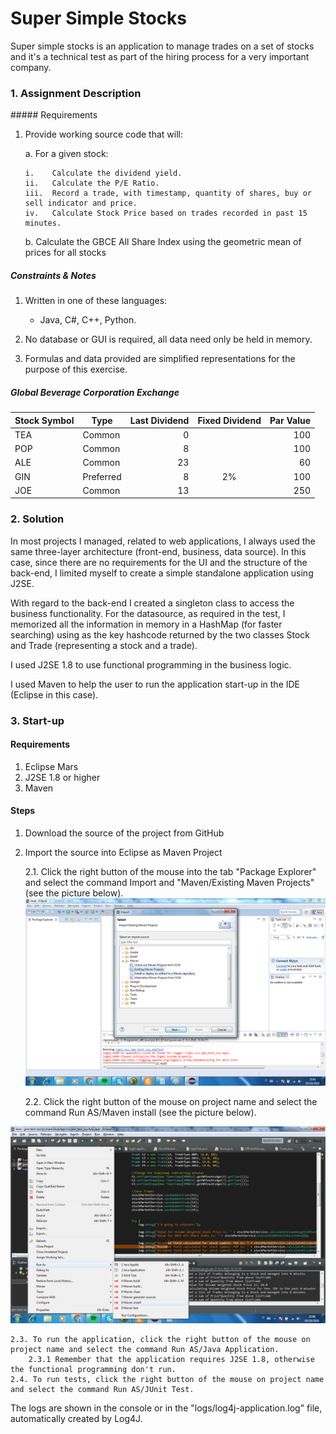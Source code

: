 # Super Simple Stocks
Super simple stocks is an application to manage trades on a set of stocks and it's a technical test as part of 
the hiring process for a very important company.

### 1. Assignment Description

##### Requirements

1.	Provide working source code that will:

    a.	For a given stock:
    
        i.    Calculate the dividend yield.
        ii.   Calculate the P/E Ratio.
        iii.  Record a trade, with timestamp, quantity of shares, buy or sell indicator and price.
        iv.   Calculate Stock Price based on trades recorded in past 15 minutes.

    b.	Calculate the GBCE All Share Index using the geometric mean of prices for all stocks

##### Constraints & Notes

1.	Written in one of these languages:
    
    * Java, C#, C++, Python.
    
2.	No database or GUI is required, all data need only be held in memory.

3.	Formulas and data provided are simplified representations for the purpose of this exercise.

##### Global Beverage Corporation Exchange

Stock Symbol  | Type | Last Dividend | Fixed Dividend | Par Value
------------- | ---- | ------------: | :------------: | --------: 
TEA           | Common    | 0  |    | 100
POP           | Common    | 8  |    | 100
ALE           | Common    | 23 |    | 60
GIN           | Preferred | 8  | 2% | 100
JOE           | Common    | 13 |    | 250



### 2. Solution
In most projects I managed, related to web applications, I always used the same three-layer architecture (front-end, business, data source).
In this case, since there are no requirements for the UI and the structure of the back-end,
I limited myself to create a simple standalone application using J2SE.

With regard to the back-end I created a singleton class to access the business functionality.
For the datasource, as required in the test, I memorized all the information in memory in a HashMap (for faster searching) using as the key hashcode returned by the two classes Stock and Trade (representing a stock and a trade).

I used J2SE 1.8 to use functional programming in the business logic.

I used Maven to help the user to run the application start-up in the IDE (Eclipse in this case).


### 3. Start-up

#### Requirements
1. Eclipse Mars
2. J2SE 1.8 or higher
3. Maven

#### Steps
1. Download the source of the project from GitHub
2. Import the source into Eclipse as Maven Project
    
    2.1. Click the right button of the mouse into the tab "Package Explorer" and select the command Import and "Maven/Existing Maven Projects" (see the picture below).
![Simple Stocks Market - Import](https://github.com/michelelapi/Simple-Stock-Market/blob/master/Eclipse_import.png "Simple Stocks Market- Import")

    2.2. Click the right button of the mouse on project name and select the command Run AS/Maven install (see the picture below).

![Simple Stocks Market - Install](https://github.com/michelelapi/Simple-Stock-Market/blob/master/Eclipse_maven.png "Simple Stocks Market- Install")

    2.3. To run the application, click the right button of the mouse on project name and select the command Run AS/Java Application.
        2.3.1 Remember that the application requires J2SE 1.8, otherwise the functional programming don't run.
    2.4. To run tests, click the right button of the mouse on project name and select the command Run AS/JUnit Test.
         
The logs are shown in the console or in the "logs/log4j-application.log" file, automatically created by Log4J.
